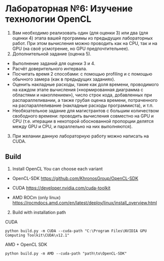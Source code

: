 # Лабораторная №6: Изучение технологии OpenCL

1. Вам необходимо реализовать один (для оценки 3) или два (для оценки 4) этапа вашей программы из предыдущих лабораторных работ. При этом вычисления можно проводить как на CPU, так и на GPU (на своё усмотрение, но GPU предпочтительнее).
2. Дополнительной задание (оценка 5).
- Выполнение заданий для оценки 3 и 4.
- Расчёт доверительного интервала.
- Посчитать время 2 способами: с помощью profiling и с помощью обычного замера (как в предыдущих заданиях).
- Оценить накладные расходы, такие как доля времени, проводимого
на каждом этапе вычисления («нормированная диаграмма с областями и накоплением»),
число строк кода, добавленных при распараллеливании, а также грубая оценка времени,
потраченного на распараллеливание (накладные расходы программиста), и т.п.
- Необязательное задание для магистрантов с большим количеством свободного времени:
проводить вычисления совместно на GPU и CPU (т.е. итерации в некоторой обоснованной
пропорции делятся между GPU и CPU, и параллельно на них выполняются).
3. При желании данную лабораторную работу можно написать на CUDA.


## Build

1. Install OpenCL
You can choose each variant

- OpenCL-SDK
https://github.com/KhronosGroup/OpenCL-SDK

- CUDA
https://developer.nvidia.com/cuda-toolkit

- AMD ROCm (only linux)
https://rocmdocs.amd.com/en/latest/deploy/linux/install_overview.html

2. Build with installation path

CUDA
```
python build.py -m CUDA --cuda-path "C:\Program Files\NVIDIA GPU Computing Toolkit\CUDA\v12.1"
```

AMD + OpenCL SDK
```
python build.py -m AMD --cuda-path "path\to\OpenCL-SDK"
```
